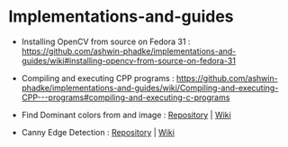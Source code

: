 # Implementations-and-guides

* Installing OpenCV from source on Fedora 31 : https://github.com/ashwin-phadke/implementations-and-guides/wiki#installing-opencv-from-source-on-fedora-31

* Compiling and executing CPP programs : https://github.com/ashwin-phadke/implementations-and-guides/wiki/Compiling-and-executing-CPP---programs#compiling-and-executing-c-programs

* Find Dominant colors from and image :  [Repository](https://github.com/ashwin-phadke/implementations-and-guides/tree/master/find_dominant_color) | [Wiki](https://github.com/ashwin-phadke/implementations-and-guides/wiki/Finding-dominant-color-in-an-image(CPP-and-Python)-with-Flask#finding-dominant-color-in-an-image)

* Canny Edge Detection : [Repository](https://github.com/ashwin-phadke/implementations-and-guides/tree/master/canny_edge_detection) | [Wiki](https://github.com/ashwin-phadke/implementations-and-guides/wiki/Canny-Edge-detection)
